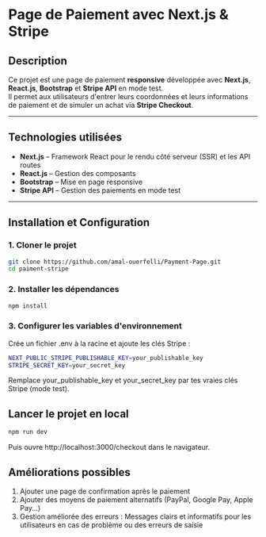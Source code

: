 # Page de Paiement avec Next.js & Stripe

## Description
Ce projet est une page de paiement **responsive** développée avec **Next.js**, **React.js**, **Bootstrap** et **Stripe API** en mode test.  
Il permet aux utilisateurs d'entrer leurs coordonnées et leurs informations de paiement et de simuler un achat via **Stripe Checkout**.

---

## Technologies utilisées
- **Next.js** – Framework React pour le rendu côté serveur (SSR) et les API routes  
- **React.js** – Gestion des composants  
- **Bootstrap** – Mise en page responsive  
- **Stripe API** – Gestion des paiements en mode test  

---

## Installation et Configuration

### 1. Cloner le projet
```bash
git clone https://github.com/amal-ouerfelli/Payment-Page.git
cd paiment-stripe
```
### 2. Installer les dépendances
```bash
npm install
```

### 3. Configurer les variables d'environnement
Crée un fichier .env à la racine et ajoute les clés Stripe :

```bash
NEXT_PUBLIC_STRIPE_PUBLISHABLE_KEY=your_publishable_key
STRIPE_SECRET_KEY=your_secret_key
```
Remplace your_publishable_key et your_secret_key par tes vraies clés Stripe (mode test).

## Lancer le projet en local
```bash
npm run dev
```
Puis ouvre http://localhost:3000/checkout dans le navigateur.

## Améliorations possibles
1. Ajouter une page de confirmation après le paiement
2. Ajouter des moyens de paiement alternatifs (PayPal, Google Pay, Apple Pay...)
3. Gestion améliorée des erreurs : Messages clairs et informatifs pour les utilisateurs en cas de problème ou des erreurs de saisie





